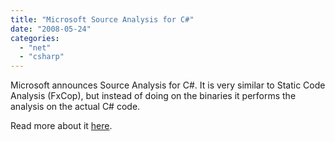 ```yaml
---
title: "Microsoft Source Analysis for C#"
date: "2008-05-24"
categories: 
  - "net"
  - "csharp"
---
```


Microsoft announces Source Analysis for C#. It is very similar to Static Code Analysis (FxCop), but instead of doing on the binaries it performs the analysis on the actual C# code.

Read more about it [here](http://blogs.msdn.com/sourceanalysis/archive/2008/05/23/announcing-the-release-of-microsoft-source-analysis.aspx).
